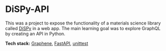 # DiSPy-API
This was a project to expose the functionality of a materials science library called [DiSPy](https://github.com/munrojm/DiSPy) in a web app.
The main learning goal was to explore GraphQL by creating an API in Python.

**Tech stack:** [Graphene](https://graphene-python.org/), [FastAPI](https://fastapi.tiangolo.com/), [unittest](https://docs.python.org/3/library/unittest.html)

